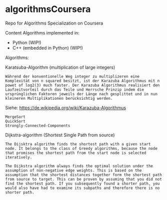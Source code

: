 # algorithmsCoursera
Repo for Algorithms Specialization on Coursera

Content
Algorithms implemented in:
- Python (WIP!)
- C++ (embedded in Python) (WIP!)

Algorithms: 

Karatsuba-Algorithm (multiplication of large integers)

    Während der konventionelle Weg integer zu multiplizeren eine Komplexität von n squared besitzt, ist der Karazuba Algorithmus mit n powet of log2(3) much faster. Der Karazuba Algorithmus realisiert den Laufzeitvorteil durch das Teile und Herrsche Prinzip indem die ursprünglichen Faktoren jeweils der Länge nach gesplittet und in nun kleineren Multiplikationen berücksichtig werden. 
Siehe: https://de.wikipedia.org/wiki/Karazuba-Algorithmus
    
    
    MergeSort
    QuickSort
    Strongly-Connected-Components
 
Dijkstra-algorithm (Shortest Single Path from source)

    The Dijsktra algorithm finds the shortest path with a given start node. It belongs to the class of Greedy algorithms, because the node that promises the shortest path from the start node is selected iteratively. 

    The Dijkstra algorithm always finds the optimal solution under the assumption of non-negative edge weights. This is based on the assumption that the shortest distances together form the shortest path from source to target. This can be proven by assuming that you did not find the shortest path. If you subsequently found a shorter path, you would also have had to examine its subpaths and therefore there is no shorter path. 


